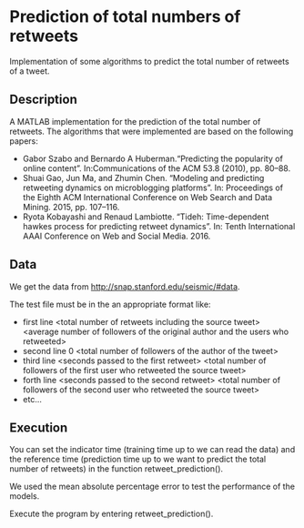 # Prediction of total numbers of retweets
Implementation of some algorithms to predict the total number of retweets of a tweet.

## Description
A MATLAB implementation for the prediction of the total number of retweets. The algorithms that were implemented are based on the following papers:
- Gabor Szabo and Bernardo A Huberman.“Predicting the popularity of online content”. In:Communications of the ACM 53.8 (2010), pp. 80–88.
- Shuai Gao, Jun Ma, and Zhumin Chen. “Modeling and predicting retweeting dynamics on microblogging platforms”. In: Proceedings of the Eighth ACM International Conference on Web Search and Data Mining. 2015, pp. 107–116.
- Ryota Kobayashi and Renaud Lambiotte. “Tideh: Time-dependent hawkes process for predicting retweet dynamics”. In: Tenth International AAAI Conference on Web and Social Media. 2016.

## Data
We get the data from http://snap.stanford.edu/seismic/#data.

The test file must be in the an appropriate format like:
- first line \<total number of retweets including the source tweet\> \<average number of followers of the original author and the users who retweeted\>
- second line 0 \<total number of followers of the author of the tweet\>
- third line \<seconds passed to the first retweet\> \<total number of followers of the first user who retweeted the source tweet\>
- forth line \<seconds passed to the second retweet\> \<total number of followers of the second user who retweeted the source tweet\>
- etc...

## Execution
You can set the indicator time (training time up to we can read the data) and the reference time (prediction time up to we want to predict the total number of retweets) in the function retweet_prediction().

We used the mean absolute percentage error to test the performance of the models.

Execute the program by entering retweet_prediction().
